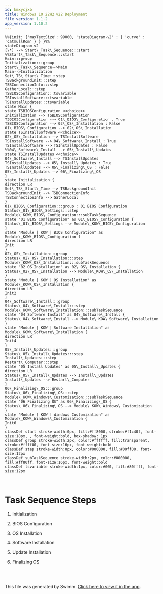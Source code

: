 ```yaml
---
id: kmxycjxb
title: Windows 10 22H2 v22 Deployment
file_version: 1.1.2
app_version: 1.10.2
---
```


<!--MERMAID {width:100}-->
```mermaid
%%{init: {'maxTextSize': 99000, 'stateDiagram-v2' : { 'curve' : 'catmullRom' } } }%%
stateDiagram-v2
[\*] --> Start\_Task\_Sequence:::start
%%Start\_Task\_Sequence:::start
Main:::group
Initialization:::group
Start\_Task\_Sequence-->Main
Main-->Initialization
Set\_TS\_Start\_Time:::step
TSBackgroundInit:::step
TSBConnectionInfo:::step
GatherLocal:::step
TSBIOSConfiguration:::tsvariable
TSInstallSoftware:::tsvariable
TSInstallUpdates:::tsvariable
state Main {
state TSBIOSConfiguration <<choice>>
Initialization --> TSBIOSConfiguration
TSBIOSConfiguration --> 01\_BIOS\_Configuration : True
TSBIOSConfiguration --> 02\_OS\_Installation : False
01\_BIOS\_Configuration --> 02\_OS\_Installation
state TSInstallSoftware <<choice>>
02\_OS\_Installation --> TSInstallSoftware
TSInstallSoftware --> 04\_Software\_Install : True
TSInstallSoftware --> TSInstallUpdates : False
%%04\_Software\_Install --> 05\_Install\_Updates
state TSInstallUpdates <<choice>>
04\_Software\_Install --> TSInstallUpdates
TSInstallUpdates --> 05\_Install\_Updates : True
TSInstallUpdates --> 06\_Finalizing\_OS : False
05\_Install\_Updates --> 06\_Finalizing\_OS
}
state Initialization {
direction LR
Set\_TS\_Start\_Time --> TSBackgroundInit
TSBackgroundInit --> TSBConnectionInfo
TSBConnectionInfo --> GatherLocal
}
01\_BIOS\_Configuration:::group : 01 BIOS Configuration
Status\_01\_BIOS\_Settings:::step
Module\_KOW\_BIOS\_Configuration:::subTaskSequence
state "01 BIOS Configuration" as 01\_BIOS\_Configuration {
Status\_01\_BIOS\_Settings --> Module\_KOW\_BIOS\_Configuration
}
state "Module | KOW | BIOS Configuration" as Module\_KOW\_BIOS\_Configuration {
direction LR
Init
}
02\_OS\_Installation:::group
Status\_02\_OS\_Installation:::step
Module\_KOW\_OS\_Installation:::subTaskSequence
state "02 OS Installation" as 02\_OS\_Installation {
Status\_02\_OS\_Installation --> Module\_KOW\_OS\_Installation
}
state "Module | KOW | OS Installation" as Module\_KOW\_OS\_Installation {
direction LR
Init2
}
04\_Software\_Install:::group
Status\_04\_Software\_Install:::step
Module\_KOW\_Software\_Installation:::subTaskSequence
state "04 Software Install" as 04\_Software\_Install {
Status\_04\_Software\_Install --> Module\_KOW\_Software\_Installation
}
state "Module | KOW | Software Installation" as Module\_KOW\_Software\_Installation {
direction LR
Init4
}
05\_Install\_Updates:::group
Status\_05\_Install\_Updates:::step
Install\_Updates:::step
Restart\_Computer:::step
state "05 Install Updates" as 05\_Install\_Updates {
direction LR
Status\_05\_Install\_Updates --> Install\_Updates
Install\_Updates --> Restart\_Computer
}
06\_Finalizing\_OS:::group
Status\_06\_Finalizing\_OS:::step
Module\_KOW\_Windows\_Customization:::subTaskSequence
state "06 Finalizing OS" as 06\_Finalizing\_OS {
Status\_06\_Finalizing\_OS --> Module\_KOW\_Windows\_Customization
}
state "Module | KOW | Windows Customization" as Module\_KOW\_Windows\_Customization {
Init6
}
classDef start stroke-width:0px, fill:#ff8000, stroke:#f1c40f, font-size:18px, , font-weight:bold, box-shadow: 1px
classDef group stroke-width:2px, color:#ffffff, fill:transparent, stroke:#ffff00, font-size:16px, font-weight:bold
classDef step stroke-width:0px, color:#000000, fill:#00ff00, font-size:12px
classDef subTaskSequence stroke-width:2px, color:#000000, fill:#ff80ff, font-size:16px, font-weight:bold
classDef tsvariable stroke-width:1px, color:#000, fill:#80ffff, font-size:12px
```
<!--MCONTENT {content: "%%{init: {'maxTextSize': 99000, 'stateDiagram-v2' : { 'curve' : 'catmullRom' } } }%%<br/>\nstateDiagram-v2<br/>\n\\[\\*\\] \\-\\-\\> Start\\_Task\\_Sequence:::start<br/>\n%%Start\\_Task\\_Sequence:::start<br/>\nMain:::group<br/>\nInitialization:::group<br/>\nStart\\_Task\\_Sequence\\-\\-\\>Main<br/>\nMain\\-\\-\\>Initialization<br/>\nSet\\_TS\\_Start\\_Time:::step<br/>\nTSBackgroundInit:::step<br/>\nTSBConnectionInfo:::step<br/>\nGatherLocal:::step<br/>\nTSBIOSConfiguration:::tsvariable<br/>\nTSInstallSoftware:::tsvariable<br/>\nTSInstallUpdates:::tsvariable<br/>\nstate Main {<br/>\nstate TSBIOSConfiguration <<choice>><br/>\nInitialization \\-\\-\\> TSBIOSConfiguration<br/>\nTSBIOSConfiguration \\-\\-\\> 01\\_BIOS\\_Configuration : True<br/>\nTSBIOSConfiguration \\-\\-\\> 02\\_OS\\_Installation : False<br/>\n01\\_BIOS\\_Configuration \\-\\-\\> 02\\_OS\\_Installation<br/>\nstate TSInstallSoftware <<choice>><br/>\n02\\_OS\\_Installation \\-\\-\\> TSInstallSoftware<br/>\nTSInstallSoftware \\-\\-\\> 04\\_Software\\_Install : True<br/>\nTSInstallSoftware \\-\\-\\> TSInstallUpdates : False<br/>\n%%04\\_Software\\_Install \\-\\-\\> 05\\_Install\\_Updates<br/>\nstate TSInstallUpdates <<choice>><br/>\n04\\_Software\\_Install \\-\\-\\> TSInstallUpdates<br/>\nTSInstallUpdates \\-\\-\\> 05\\_Install\\_Updates : True<br/>\nTSInstallUpdates \\-\\-\\> 06\\_Finalizing\\_OS : False<br/>\n05\\_Install\\_Updates \\-\\-\\> 06\\_Finalizing\\_OS<br/>\n}<br/>\nstate Initialization {<br/>\ndirection LR<br/>\nSet\\_TS\\_Start\\_Time \\-\\-\\> TSBackgroundInit<br/>\nTSBackgroundInit \\-\\-\\> TSBConnectionInfo<br/>\nTSBConnectionInfo \\-\\-\\> GatherLocal<br/>\n}<br/>\n01\\_BIOS\\_Configuration:::group : 01 BIOS Configuration<br/>\nStatus\\_01\\_BIOS\\_Settings:::step<br/>\nModule\\_KOW\\_BIOS\\_Configuration:::subTaskSequence<br/>\nstate \"01 BIOS Configuration\" as 01\\_BIOS\\_Configuration {<br/>\nStatus\\_01\\_BIOS\\_Settings \\-\\-\\> Module\\_KOW\\_BIOS\\_Configuration<br/>\n}<br/>\nstate \"Module | KOW | BIOS Configuration\" as Module\\_KOW\\_BIOS\\_Configuration {<br/>\ndirection LR<br/>\nInit<br/>\n}<br/>\n02\\_OS\\_Installation:::group<br/>\nStatus\\_02\\_OS\\_Installation:::step<br/>\nModule\\_KOW\\_OS\\_Installation:::subTaskSequence<br/>\nstate \"02 OS Installation\" as 02\\_OS\\_Installation {<br/>\nStatus\\_02\\_OS\\_Installation \\-\\-\\> Module\\_KOW\\_OS\\_Installation<br/>\n}<br/>\nstate \"Module | KOW | OS Installation\" as Module\\_KOW\\_OS\\_Installation {<br/>\ndirection LR<br/>\nInit2<br/>\n}<br/>\n04\\_Software\\_Install:::group<br/>\nStatus\\_04\\_Software\\_Install:::step<br/>\nModule\\_KOW\\_Software\\_Installation:::subTaskSequence<br/>\nstate \"04 Software Install\" as 04\\_Software\\_Install {<br/>\nStatus\\_04\\_Software\\_Install \\-\\-\\> Module\\_KOW\\_Software\\_Installation<br/>\n}<br/>\nstate \"Module | KOW | Software Installation\" as Module\\_KOW\\_Software\\_Installation {<br/>\ndirection LR<br/>\nInit4<br/>\n}<br/>\n05\\_Install\\_Updates:::group<br/>\nStatus\\_05\\_Install\\_Updates:::step<br/>\nInstall\\_Updates:::step<br/>\nRestart\\_Computer:::step<br/>\nstate \"05 Install Updates\" as 05\\_Install\\_Updates {<br/>\ndirection LR<br/>\nStatus\\_05\\_Install\\_Updates \\-\\-\\> Install\\_Updates<br/>\nInstall\\_Updates \\-\\-\\> Restart\\_Computer<br/>\n}<br/>\n06\\_Finalizing\\_OS:::group<br/>\nStatus\\_06\\_Finalizing\\_OS:::step<br/>\nModule\\_KOW\\_Windows\\_Customization:::subTaskSequence<br/>\nstate \"06 Finalizing OS\" as 06\\_Finalizing\\_OS {<br/>\nStatus\\_06\\_Finalizing\\_OS \\-\\-\\> Module\\_KOW\\_Windows\\_Customization<br/>\n}<br/>\nstate \"Module | KOW | Windows Customization\" as Module\\_KOW\\_Windows\\_Customization {<br/>\nInit6<br/>\n}<br/>\nclassDef start stroke-width:0px, fill:#ff8000, stroke:#f1c40f, font-size:18px, , font-weight:bold, box-shadow: 1px<br/>\nclassDef group stroke-width:2px, color:#ffffff, fill:transparent, stroke:#ffff00, font-size:16px, font-weight:bold<br/>\nclassDef step stroke-width:0px, color:#000000, fill:#00ff00, font-size:12px<br/>\nclassDef subTaskSequence stroke-width:2px, color:#000000, fill:#ff80ff, font-size:16px, font-weight:bold<br/>\nclassDef tsvariable stroke-width:1px, color:#000, fill:#80ffff, font-size:12px<br/>"} --->

<br/>

# Task Sequence Steps

1.  Initialization

2.  BIOS Configuration

3.  OS Installation

4.  Software Installation

5.  Update Installation

6.  Finalizing OS
<br/>

<br/>

This file was generated by Swimm. [Click here to view it in the app](https://app.swimm.io/repos/Z2l0aHViJTNBJTNBRG9rdW1lbnRhdGlvbiUzQSUzQVRoYW1pZWxpcw==/docs/kmxycjxb).
